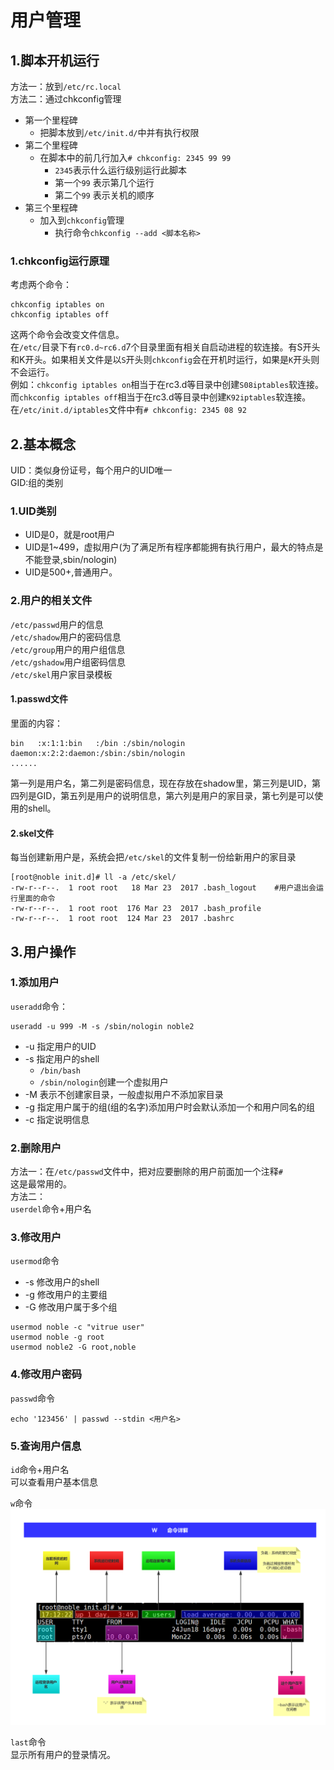 # 用户管理
## 1.脚本开机运行
方法一：放到``/etc/rc.local``<br>
方法二：通过chkconfig管理<br>
- 第一个里程碑
  - 把脚本放到``/etc/init.d/``中并有执行权限
- 第二个里程碑
  - 在脚本中的前几行加入``# chkconfig: 2345 99 99``
    - ``2345``表示什么运行级别运行此脚本
    - 第一个``99`` 表示第几个运行
    - 第二个``99`` 表示关机的顺序
- 第三个里程碑
  - 加入到``chkconfig``管理
    - 执行命令``chkconfig --add <脚本名称>``
### 1.chkconfig运行原理
考虑两个命令：<br>
```
chkconfig iptables on
chkconfig iptables off
```

这两个命令会改变文件信息。<br>
在``/etc/``目录下有``rc0.d~rc6.d``7个目录里面有相关自启动进程的软连接。有S开头和K开头。如果相关文件是以``S``开头则``chkconfig``会在开机时运行，如果是``K``开头则不会运行。<br>
例如：``chkconfig iptables on``相当于在rc3.d等目录中创建``S08iptables``软连接。而``chkconfig iptables off``相当于在rc3.d等目录中创建``K92iptables``软连接。<br>
在``/etc/init.d/iptables``文件中有``# chkconfig: 2345 08 92``<br>

## 2.基本概念
UID：类似身份证号，每个用户的UID唯一<br>
GID:组的类别<br>
### 1.UID类别
- UID是0，就是root用户
- UID是1~499，虚拟用户(为了满足所有程序都能拥有执行用户，最大的特点是不能登录,sbin/nologin)
- UID是500+,普通用户。

### 2.用户的相关文件
``/etc/passwd``用户的信息<br>
``/etc/shadow``用户的密码信息<br>
``/etc/group``用户的用户组信息<br>
``/etc/gshadow``用户组密码信息<br>
``/etc/skel``用户家目录模板<br>

#### 1.passwd文件
里面的内容：<br>
```
bin   :x:1:1:bin   :/bin :/sbin/nologin
daemon:x:2:2:daemon:/sbin:/sbin/nologin
......
```
第一列是用户名，第二列是密码信息，现在存放在shadow里，第三列是UID，第四列是GID，第五列是用户的说明信息，第六列是用户的家目录，第七列是可以使用的shell。<br>

#### 2.skel文件
每当创建新用户是，系统会把``/etc/skel``的文件复制一份给新用户的家目录
```
[root@noble init.d]# ll -a /etc/skel/
-rw-r--r--.  1 root root   18 Mar 23  2017 .bash_logout    #用户退出会运行里面的命令
-rw-r--r--.  1 root root  176 Mar 23  2017 .bash_profile
-rw-r--r--.  1 root root  124 Mar 23  2017 .bashrc
```
## 3.用户操作
### 1.添加用户
``useradd``命令：<br>
```
useradd -u 999 -M -s /sbin/nologin noble2
```
- -u 指定用户的UID
- -s 指定用户的shell
  - ``/bin/bash``
  - ``/sbin/nologin``创建一个虚拟用户
- -M 表示不创建家目录，一般虚拟用户不添加家目录
- -g 指定用户属于的组(组的名字)添加用户时会默认添加一个和用户同名的组
- -c 指定说明信息

### 2.删除用户
方法一：在``/etc/passwd``文件中，把对应要删除的用户前面加一个注释``#``<br>
这是最常用的。<br>
方法二：<br>
``userdel``命令+用户名


### 3.修改用户
``usermod``命令<br>
- -s 修改用户的shell
- -g 修改用户的主要组
- -G 修改用户属于多个组

```
usermod noble -c "vitrue user"
usermod noble -g root
usermod noble2 -G root,noble
```

### 4.修改用户密码
``passwd``命令<br>

``echo '123456' | passwd --stdin <用户名>``


### 5.查询用户信息
``id``命令+用户名<br>
可以查看用户基本信息

``w``命令<br>
![fail](img/7.1.PNG)<br>



``last``命令<br>
显示所有用户的登录情况。<br>
